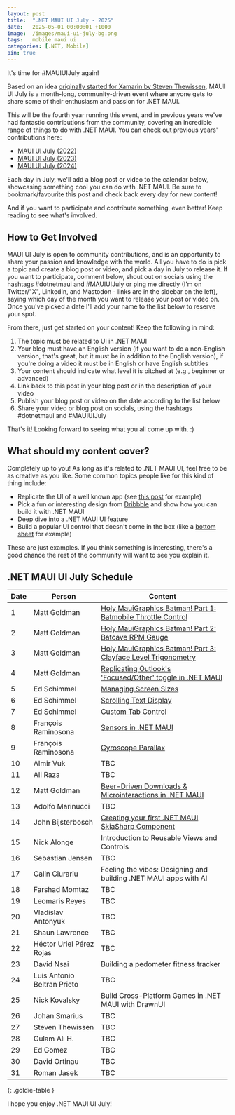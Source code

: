 ```yaml
---
layout: post
title:  ".NET MAUI UI July - 2025"
date:   2025-05-01 00:00:01 +1000
image:  /images/maui-ui-july-bg.png
tags:   mobile maui ui
categories: [.NET, Mobile]
pin: true
---
```


It's time for #MAUIUIJuly again!

Based on an idea [originally started for Xamarin by Steven Thewissen](https://thewissen.io/introducing-xamarin-ui-july/), MAUI UI July is a month-long, community-driven event where anyone gets to share some of their enthusiasm and passion for .NET MAUI.

This will be the fourth year running this event, and in previous years we've had fantastic contributions from the community, covering an incredible range of things to do with .NET MAUI. You can check out previous years' contributions here:

* [MAUI UI July (2022)](/posts/maui-ui-july)
* [MAUI UI July (2023)](/posts/maui-ui-july-23)
* [MAUI UI July (2024)](/posts/mauiuijuly-24/)

Each day in July, we'll add a blog post or video to the calendar below, showcasing something cool you can do with .NET MAUI. Be sure to bookmark/favourite this post and check back every day for new content!

And if you want to participate and contribute something, even better! Keep reading to see what's involved.

## How to Get Involved

MAUI UI July is open to community contributions, and is an opportunity to share your passion and knowledge with the world. All you have to do is pick a topic and create a blog post or video, and pick a day in July to release it. If you want to participate, comment below, shout out on socials using the hashtags #dotnetmaui and #MAUIUIJuly or ping me directly (I'm on Twitter/"X", LinkedIn, and Mastodon - links are in the sidebar on the left), saying which day of the month you want to release your post or video on. Once you've picked a date I'll add your name to the list below to reserve your spot.

From there, just get started on your content! Keep the following in mind:

1. The topic must be related to UI in .NET MAUI
2. Your blog must have an English version (if you want to do a non-English version, that's great, but it must be in addition to the English version), if you're doing a video it must be in English or have English subtitles
3. Your content should indicate what level it is pitched at (e.g., beginner or advanced)
4. Link back to this post in your blog post or in the description of your video
5. Publish your blog post or video on the date according to the list below
6. Share your video or blog post on socials, using the hashtags #dotnetmaui and #MAUIUIJuly

That's it! Looking forward to seeing what you all come up with. :)

## What should my content cover?

Completely up to you! As long as it's related to .NET MAUI UI, feel free to be as creative as you like. Some common topics people like for this kind of thing include:

* Replicate the UI of a well known app (see [this post](/posts/outlook-clone) for example)
* Pick a fun or interesting design from [Dribbble](https://dribbble.com) and show how you can build it with .NET MAUI
* Deep dive into a .NET MAUI UI feature
* Build a popular UI control that doesn't come in the box (like a [bottom sheet](https://blogs.xgenoapps.com/post/2022/07/23/maui-bottom-sheet) for example)

These are just examples. If you think something is interesting, there's a good chance the rest of the community will want to see you explain it.


## .NET MAUI UI July Schedule

| Date | Person                      | Content                                                                                                                                             |
| ---- | --------------------------- | --------------------------------------------------------------------------------------------------------------------------------------------------- |
| 1    | Matt Goldman                | [Holy MauiGraphics Batman! Part 1: Batmobile Throttle Control](/posts/batmobile-part-1/)                                                            |
| 2    | Matt Goldman                | [Holy MauiGraphics Batman! Part 2: Batcave RPM Gauge](/posts/batmobile-part-2)                                                                      |
| 3    | Matt Goldman                | [Holy MauiGraphics Batman! Part 3: Clayface Level Trigonometry](/posts/batmobile-part-3)                                                            |
| 4    | Matt Goldman                | [Replicating Outlook's 'Focused/Other' toggle in .NET MAUI](/posts/outlook-toggle)                                                                  |
| 5    | Ed Schimmel                 | [Managing Screen Sizes](https://byte217.com/net-maui-managing-screen-sizes/)                                                                        |
| 6    | Ed Schimmel                 | [Scrolling Text Display](https://byte217.com/net-maui-scrolling-text-display/)                                                                      |
| 7    | Ed Schimmel                 | [Custom Tab Control](https://byte217.com/net-maui-tab-control-with-underlinement/)                                                                  |
| 8    | François Raminosona         | [Sensors in .NET MAUI](https://blog.francois.raminosona.com/sensors-in-net-maui-mauiuijuly/)                                                        |
| 9    | François Raminosona         | [Gyroscope Parallax](https://blog.francois.raminosona.com/sensor-based-parallax-in-net-maui-using-the-gyroscope-mauiuijuly/)                        |
| 10   | Almir Vuk                   | TBC                                                                                                                                                 |
| 11   | Ali Raza                    | TBC                                                                                                                                                 |
| 12   | Matt Goldman                | [Beer-Driven Downloads & Microinteractions in .NET MAUI](/posts/bdd-app-downloads)                                                                  |
| 13   | Adolfo Marinucci            | TBC                                                                                                                                                 |
| 14   | John Bijsterbosch           | [Creating your first .NET MAUI SkiaSharp Component](https://blog.johndotnet.nl/creating-your-very-first-net-maui-skiasharp-component-step-by-step/) |
| 15   | Nick Alonge                 | Introduction to Reusable Views and Controls                                                                                                         |
| 16   | Sebastian Jensen            | TBC                                                                                                                                                 |
| 17   | Calin Ciurariu              | Feeling the vibes: Designing and building .NET MAUI apps with AI                                                                                    |
| 18   | Farshad Momtaz              | TBC                                                                                                                                                 |
| 19   | Leomaris Reyes              | TBC                                                                                                                                                 |
| 20   | Vladislav Antonyuk          | TBC                                                                                                                                                 |
| 21   | Shaun Lawrence              | TBC                                                                                                                                                 |
| 22   | Héctor Uriel Pérez Rojas    | TBC                                                                                                                                                 |
| 23   | David Nsai                  | Building a pedometer fitness tracker                                                                                                                |
| 24   | Luis Antonio Beltran Prieto | TBC                                                                                                                                                 |
| 25   | Nick Kovalsky               | Build Cross-Platform Games in .NET MAUI with DrawnUI                                                                                                |
| 26   | Johan Smarius               | TBC                                                                                                                                                 |
| 27   | Steven Thewissen            | TBC                                                                                                                                                 |
| 28   | Gulam Ali H.                | TBC                                                                                                                                                 |
| 29   | Ed Gomez                    | TBC                                                                                                                                                 |
| 30   | David Ortinau               | TBC                                                                                                                                                 |
| 31   | Roman Jasek                 | TBC                                                                                                                                                 |

{: .goldie-table }

I hope you enjoy .NET MAUI UI July!
